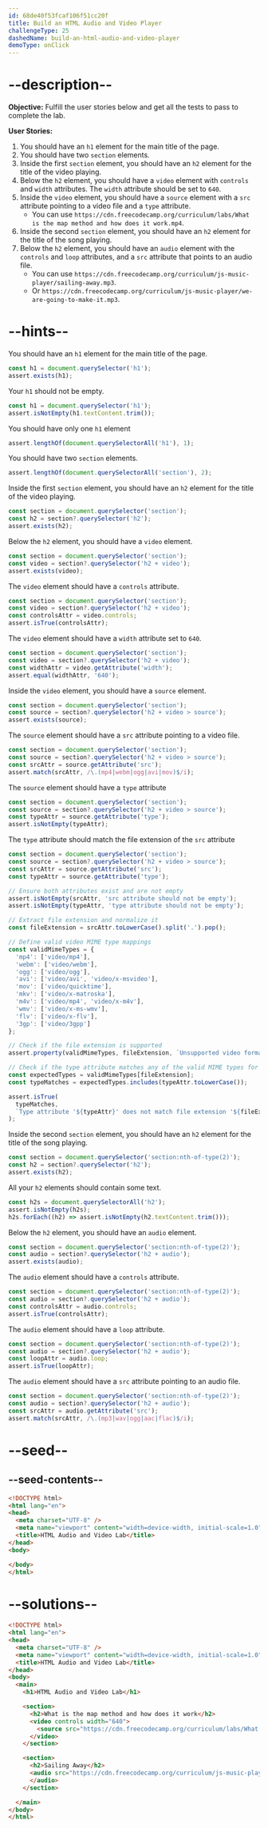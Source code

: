 ```yaml
---
id: 68de40f53fcaf106f51cc20f
title: Build an HTML Audio and Video Player
challengeType: 25
dashedName: build-an-html-audio-and-video-player
demoType: onClick
---
```


# --description--

**Objective:** Fulfill the user stories below and get all the tests to pass to complete the lab.

**User Stories:**

1. You should have an `h1` element for the main title of the page.
2. You should have two `section` elements.
3. Inside the first `section` element, you should have an `h2` element for the title of the video playing.
4. Below the `h2` element, you should have a `video` element with `controls` and `width` attributes. The `width` attribute should be set to `640`.
5. Inside the `video` element, you should have a `source` element with a `src` attribute pointing to a video file and a `type` attribute.
   - You can use `https://cdn.freecodecamp.org/curriculum/labs/What is the map method and how does it work.mp4`.
6. Inside the second `section` element, you should have an `h2` element for the title of the song playing.
7. Below the `h2` element, you should have an `audio` element with the `controls` and `loop` attributes, and a `src` attribute that points to an audio file.
   - You can use `https://cdn.freecodecamp.org/curriculum/js-music-player/sailing-away.mp3`.
   - Or `https://cdn.freecodecamp.org/curriculum/js-music-player/we-are-going-to-make-it.mp3`.

# --hints--

You should have an `h1` element for the main title of the page.

```js
const h1 = document.querySelector('h1');
assert.exists(h1);
```

Your `h1` should not be empty.

```js
const h1 = document.querySelector('h1');
assert.isNotEmpty(h1.textContent.trim());
```

You should have only one `h1` element

```js
assert.lengthOf(document.querySelectorAll('h1'), 1);
```

You should have two `section` elements.

```js
assert.lengthOf(document.querySelectorAll('section'), 2);

```

Inside the first `section` element, you should have an `h2` element for the title of the video playing.

```js
const section = document.querySelector('section');
const h2 = section?.querySelector('h2');
assert.exists(h2);
```

Below the `h2` element, you should have a `video` element.

```js
const section = document.querySelector('section');
const video = section?.querySelector('h2 + video');
assert.exists(video);
```

The `video` element should have a `controls` attribute.

```js
const section = document.querySelector('section');
const video = section?.querySelector('h2 + video');
const controlsAttr = video.controls;
assert.isTrue(controlsAttr);
```

The `video` element should have a `width` attribute set to `640`.

```js
const section = document.querySelector('section');
const video = section?.querySelector('h2 + video');
const widthAttr = video.getAttribute('width');
assert.equal(widthAttr, '640');
```

Inside the `video` element, you should have a `source` element.

```js
const section = document.querySelector('section');
const source = section?.querySelector('h2 + video > source');
assert.exists(source);
```

The `source` element should have a `src` attribute pointing to a video file.

```js
const section = document.querySelector('section');
const source = section?.querySelector('h2 + video > source');
const srcAttr = source.getAttribute('src');
assert.match(srcAttr, /\.(mp4|webm|ogg|avi|mov)$/i);
```

The `source` element should have a `type` attribute

```js
const section = document.querySelector('section');
const source = section?.querySelector('h2 + video > source');
const typeAttr = source.getAttribute('type');
assert.isNotEmpty(typeAttr);
```

The `type` attribute should match the file extension of the `src` attribute

```js
const section = document.querySelector('section');
const source = section?.querySelector('h2 + video > source');
const srcAttr = source.getAttribute('src');
const typeAttr = source.getAttribute('type');

// Ensure both attributes exist and are not empty
assert.isNotEmpty(srcAttr, 'src attribute should not be empty');
assert.isNotEmpty(typeAttr, 'type attribute should not be empty');

// Extract file extension and normalize it
const fileExtension = srcAttr.toLowerCase().split('.').pop();

// Define valid video MIME type mappings
const validMimeTypes = {
  'mp4': ['video/mp4'],
  'webm': ['video/webm'],
  'ogg': ['video/ogg'],
  'avi': ['video/avi', 'video/x-msvideo'],
  'mov': ['video/quicktime'],
  'mkv': ['video/x-matroska'],
  'm4v': ['video/mp4', 'video/x-m4v'],
  'wmv': ['video/x-ms-wmv'],
  'flv': ['video/x-flv'],
  '3gp': ['video/3gpp']
};

// Check if the file extension is supported
assert.property(validMimeTypes, fileExtension, `Unsupported video format: ${fileExtension}`);

// Check if the type attribute matches any of the valid MIME types for this extension
const expectedTypes = validMimeTypes[fileExtension];
const typeMatches = expectedTypes.includes(typeAttr.toLowerCase());

assert.isTrue(
  typeMatches, 
  `Type attribute '${typeAttr}' does not match file extension '${fileExtension}'. Expected one of: ${expectedTypes.join(', ')}`
);
```

Inside the second `section` element, you should have an `h2` element for the title of the song playing.

```js
const section = document.querySelector('section:nth-of-type(2)');
const h2 = section?.querySelector('h2');
assert.exists(h2);
```

All your `h2` elements should contain some text.

```js
const h2s = document.querySelectorAll('h2');
assert.isNotEmpty(h2s);
h2s.forEach((h2) => assert.isNotEmpty(h2.textContent.trim()));
```

Below the `h2` element, you should have an `audio` element.

```js
const section = document.querySelector('section:nth-of-type(2)');
const audio = section?.querySelector('h2 + audio');
assert.exists(audio);
```

The `audio` element should have a `controls` attribute.

```js
const section = document.querySelector('section:nth-of-type(2)');
const audio = section?.querySelector('h2 + audio');
const controlsAttr = audio.controls;
assert.isTrue(controlsAttr);
```

The `audio` element should have a `loop` attribute.

```js
const section = document.querySelector('section:nth-of-type(2)');
const audio = section?.querySelector('h2 + audio');
const loopAttr = audio.loop;
assert.isTrue(loopAttr);
```

The `audio` element should have a `src` attribute pointing to an audio file.

```js
const section = document.querySelector('section:nth-of-type(2)');
const audio = section?.querySelector('h2 + audio');
const srcAttr = audio.getAttribute('src');
assert.match(srcAttr, /\.(mp3|wav|ogg|aac|flac)$/i);
```

# --seed--

## --seed-contents--

```html
<!DOCTYPE html>
<html lang="en">
<head>
  <meta charset="UTF-8" />
  <meta name="viewport" content="width=device-width, initial-scale=1.0"/>
  <title>HTML Audio and Video Lab</title>
</head>
<body>

</body>
</html>
```

# --solutions--

```html
<!DOCTYPE html>
<html lang="en">
<head>
  <meta charset="UTF-8" />
  <meta name="viewport" content="width=device-width, initial-scale=1.0"/>
  <title>HTML Audio and Video Lab</title>
</head>
<body>
  <main>
    <h1>HTML Audio and Video Lab</h1>

    <section>
      <h2>What is the map method and how does it work</h2>
      <video controls width="640">
        <source src="https://cdn.freecodecamp.org/curriculum/labs/What is the map method and how does it work.mp4" type="video/mp4" />
      </video>
    </section>

    <section>
      <h2>Sailing Away</h2>
      <audio src="https://cdn.freecodecamp.org/curriculum/js-music-player/sailing-away.mp3" controls loop>
      </audio>
    </section>

  </main>
</body>
</html>
```
